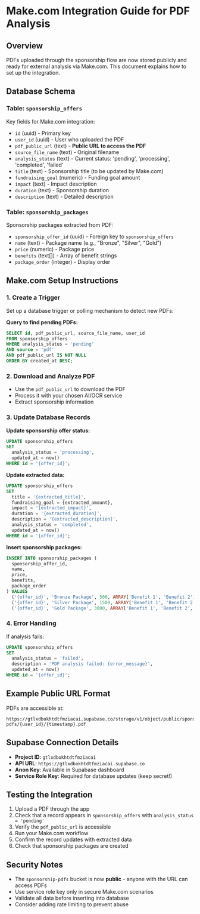# Make.com Integration Guide for PDF Analysis

## Overview
PDFs uploaded through the sponsorship flow are now stored publicly and ready for external analysis via Make.com. This document explains how to set up the integration.

## Database Schema

### Table: `sponsorship_offers`
Key fields for Make.com integration:

- `id` (uuid) - Primary key
- `user_id` (uuid) - User who uploaded the PDF
- `pdf_public_url` (text) - **Public URL to access the PDF**
- `source_file_name` (text) - Original filename
- `analysis_status` (text) - Current status: 'pending', 'processing', 'completed', 'failed'
- `title` (text) - Sponsorship title (to be updated by Make.com)
- `fundraising_goal` (numeric) - Funding goal amount
- `impact` (text) - Impact description
- `duration` (text) - Sponsorship duration
- `description` (text) - Detailed description

### Table: `sponsorship_packages`
Sponsorship packages extracted from PDF:

- `sponsorship_offer_id` (uuid) - Foreign key to `sponsorship_offers`
- `name` (text) - Package name (e.g., "Bronze", "Silver", "Gold")
- `price` (numeric) - Package price
- `benefits` (text[]) - Array of benefit strings
- `package_order` (integer) - Display order

## Make.com Setup Instructions

### 1. Create a Trigger
Set up a database trigger or polling mechanism to detect new PDFs:

**Query to find pending PDFs:**
```sql
SELECT id, pdf_public_url, source_file_name, user_id
FROM sponsorship_offers
WHERE analysis_status = 'pending'
AND source = 'pdf'
AND pdf_public_url IS NOT NULL
ORDER BY created_at DESC;
```

### 2. Download and Analyze PDF
- Use the `pdf_public_url` to download the PDF
- Process it with your chosen AI/OCR service
- Extract sponsorship information

### 3. Update Database Records

**Update sponsorship offer status:**
```sql
UPDATE sponsorship_offers
SET 
  analysis_status = 'processing',
  updated_at = now()
WHERE id = '{offer_id}';
```

**Update extracted data:**
```sql
UPDATE sponsorship_offers
SET 
  title = '{extracted_title}',
  fundraising_goal = {extracted_amount},
  impact = '{extracted_impact}',
  duration = '{extracted_duration}',
  description = '{extracted_description}',
  analysis_status = 'completed',
  updated_at = now()
WHERE id = '{offer_id}';
```

**Insert sponsorship packages:**
```sql
INSERT INTO sponsorship_packages (
  sponsorship_offer_id,
  name,
  price,
  benefits,
  package_order
) VALUES
  ('{offer_id}', 'Bronze Package', 500, ARRAY['Benefit 1', 'Benefit 2'], 1),
  ('{offer_id}', 'Silver Package', 1500, ARRAY['Benefit 1', 'Benefit 2', 'Benefit 3'], 2),
  ('{offer_id}', 'Gold Package', 3000, ARRAY['Benefit 1', 'Benefit 2', 'Benefit 3', 'Benefit 4'], 3);
```

### 4. Error Handling
If analysis fails:
```sql
UPDATE sponsorship_offers
SET 
  analysis_status = 'failed',
  description = 'PDF analysis failed: {error_message}',
  updated_at = now()
WHERE id = '{offer_id}';
```

## Example Public URL Format
PDFs are accessible at:
```
https://gtlxdbokhtdtfmziacai.supabase.co/storage/v1/object/public/sponsorship-pdfs/{user_id}/{timestamp}.pdf
```

## Supabase Connection Details
- **Project ID**: `gtlxdbokhtdtfmziacai`
- **API URL**: `https://gtlxdbokhtdtfmziacai.supabase.co`
- **Anon Key**: Available in Supabase dashboard
- **Service Role Key**: Required for database updates (keep secret!)

## Testing the Integration

1. Upload a PDF through the app
2. Check that a record appears in `sponsorship_offers` with `analysis_status = 'pending'`
3. Verify the `pdf_public_url` is accessible
4. Run your Make.com workflow
5. Confirm the record updates with extracted data
6. Check that sponsorship packages are created

## Security Notes
- The `sponsorship-pdfs` bucket is now **public** - anyone with the URL can access PDFs
- Use service role key only in secure Make.com scenarios
- Validate all data before inserting into database
- Consider adding rate limiting to prevent abuse
